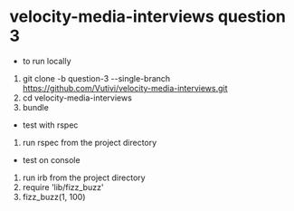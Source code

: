# velocity-media-interviews question 3

* to run locally

1. git clone -b question-3 --single-branch https://github.com/Vutivi/velocity-media-interviews.git
2. cd velocity-media-interviews
3. bundle

* test with rspec

1. run rspec from the project directory


* test on console

1. run irb from the project directory
2. require 'lib/fizz_buzz'
3. fizz_buzz(1, 100)
